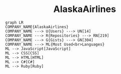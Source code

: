<h1 align="center">AlaskaAirlines</h1>

```mermaid
graph LR
COMPANY_NAME{AlaskaAirlines}
COMPANY_NAME ---> U{Users} ---> UN[14]
COMPANY_NAME ---> R{Repositories} ---> RN[219]
COMPANY_NAME ---> G{Gists} ---> GN[304]
COMPANY_NAME ---> ML{Most Used<br>Languages}
ML --> JavaScript[JavaScript]
ML --> CSS[CSS]
ML --> HTML[HTML]
ML --> C#[C#]
ML --> Ruby[Ruby]
```
